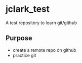 # jclark_test
A test repository to learn git/github

## Purpose

- create a remote repo on github
- practice git
